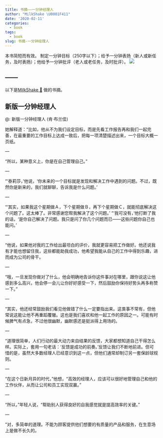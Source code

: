 ```yaml
---
title: 书摘——一分钟经理人
author: "MilkShake \U0001F411"
date: '2020-02-11'
categories:
  - book
tags:
  - book
slug: 书摘-一分钟经理人
---
```

本书简短而有效。
制定一分钟目标（250字以下）；给予一分钟表扬（新人或新任务，及时表扬）；他给予一分钟批评（老人或老任务，及时批评）。
![](/post/2020-02-11-书摘-一分钟经理_files/yifenzhongjingli.jpg)
## ——
以下是[MilkShake 🐑](https://byte.coffee/) 做的书摘。
## 新版一分钟经理人
@: 新版一分钟经理人 (肯·布兰佳)

她解释道：“比如，他从不为我们设定目标，而是先看工作报告再和我们一起完善，在最重要的工作目标上达成一致后，把每一项清楚描述出来，一个目标大概一页纸。

—

“所以，某种意义上，你是在自己管理自己。”

—

“‘泰莉莎，’他说，‘你未来的一个目标就是发现和解决工作中遇到的问题。不过，既然你是新来的，我们就聊聊，告诉我是什么问题。’

—

“‘其实，如果我这个星期做Ａ，下个星期做Ｂ，再下个星期做Ｃ，就能彻底解决这个问题了。这太棒了。非常感谢您帮我解决了这个问题。’ “‘我可没有，’他打断了我的话，‘是你自己解决了问题。我只是问了你几个问题而已——这些问题你自己也能问。’

—

“他说，如果他对我的工作给出最坦白的评价，我就更容易把工作做好。他还说我有才能也想留住我，这些都能助我成功，他希望我能从自己的工作中得到乐趣，进而成为公司的骨干。

—

“哦，一旦发现你做对了什么，他会明确地告诉你这件事对在哪里，跟你说这让他感到多么高兴，他会停一会儿让你好好感受一下，然后鼓励你保持好势头再多称赞一下。”

—

“其实，他还经常鼓励我们看见他做错了什么一定要指出来。这类事不常有，但他常说这能让他不再重蹈覆辙。这也是我们喜欢和他一起工作的原因之一。可能有时候脾气有点急，不过他很幽默，幽默感还是挺派得上用场的。

—

“道理很简单，人们行动的最大动力来自结果的反馈，大家都想知道自己干得怎么样。实际上，套用一句老话：‘反馈是成功的前奏。’反馈让我们不断地前进。但可惜的是，虽然大多数经理人已经意识到这一点，但他们通常却制订另一套保龄球规则。

—

“在这个日新月异的时代，”他想，“高效的经理人，应该可以很好地管理自己和他的工作伙伴，从而让公司和员工实现双赢。”

—

“所以，”年轻人说，“帮助别人获得良好的自我感觉就是提高效率的关键。”

—

“对，多简单的道理。不能为顾客提供他们想要的有质量的产品和服务，在生意场上是做不长久的。